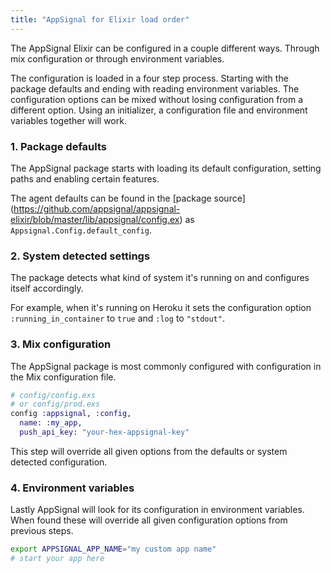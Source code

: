 ```yaml
---
title: "AppSignal for Elixir load order"
---
```


The AppSignal Elixir can be configured in a couple different ways. Through mix
configuration or through environment variables.

The configuration is loaded in a four step process. Starting with the package
defaults and ending with reading environment variables. The configuration
options can be mixed without losing configuration from a different option.
Using an initializer, a configuration file and environment variables together
will work.

### 1. Package defaults

The AppSignal package starts with loading its default configuration, setting
paths and enabling certain features.

The agent defaults can be found in the [package source]
(https://github.com/appsignal/appsignal-elixir/blob/master/lib/appsignal/config.ex)
as `Appsignal.Config.default_config`.

### 2. System detected settings

The package detects what kind of system it's running on and configures itself
accordingly.

For example, when it's running on Heroku it sets the configuration option
`:running_in_container` to `true` and `:log` to `"stdout"`.

### 3. Mix configuration

The AppSignal package is most commonly configured with configuration in the Mix
configuration file.

```elixir
# config/config.exs
# or config/prod.exs
config :appsignal, :config,
  name: :my_app,
  push_api_key: "your-hex-appsignal-key"
```

This step will override all given options from the defaults or system
detected configuration.

### 4. Environment variables

Lastly AppSignal will look for its configuration in environment variables.
When found these will override all given configuration options from
previous steps.

```bash
export APPSIGNAL_APP_NAME="my custom app name"
# start your app here
```
